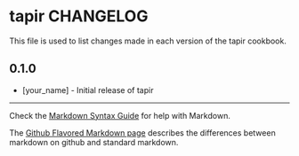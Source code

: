tapir CHANGELOG
===============

This file is used to list changes made in each version of the tapir cookbook.

0.1.0
-----
- [your_name] - Initial release of tapir

- - -
Check the [Markdown Syntax Guide](http://daringfireball.net/projects/markdown/syntax) for help with Markdown.

The [Github Flavored Markdown page](http://github.github.com/github-flavored-markdown/) describes the differences between markdown on github and standard markdown.
